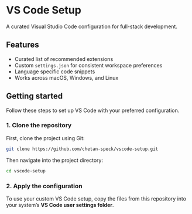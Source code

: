 # VS Code Setup

A curated Visual Studio Code configuration for full-stack development.

## Features

- Curated list of recommended extensions
- Custom `settings.json` for consistent workspace preferences
- Language specific code snippets
- Works across macOS, Windows, and Linux

## Getting started

Follow these steps to set up VS Code with your preferred configuration.

### 1. Clone the repository

First, clone the project using Git:

```bash
git clone https://github.com/chetan-speck/vscode-setup.git
```

Then navigate into the project directory:

```bash
cd vscode-setup
```

### 2. Apply the configuration

To use your custom VS Code setup, copy the files from this repository into your system’s **VS Code user settings folder**.
